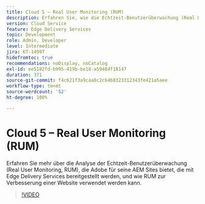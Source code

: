 ```yaml
---
title: Cloud 5 – Real User Monitoring (RUM)
description: Erfahren Sie, wie die Echtzeit-Benutzerüberwachung (Real User Monitoring, RUM) mit Edge Delivery Services funktioniert.
version: Cloud Service
feature: Edge Delivery Services
topic: Development
role: Admin, Developer
level: Intermediate
jira: KT-14997
hidefromtoc: true
recommendations: noDisplay, noCatalog
exl-id: ee5182fd-b995-419b-be18-a59484f18147
duration: 371
source-git-commit: f4c621f3a9caa8c2c64b8323312343fe421a5aee
workflow-type: tm+mt
source-wordcount: '52'
ht-degree: 100%

---
```


# Cloud 5 – Real User Monitoring (RUM)

Erfahren Sie mehr über die Analyse der Echtzeit-Benutzerüberwachung (Real User Monitoring, RUM), die Adobe für seine AEM Sites bietet, die mit Edge Delivery Services bereitgestellt werden, und wie RUM zur Verbesserung einer Website verwendet werden kann.

>[!VIDEO](https://video.tv.adobe.com/v/3427495?quality=12&learn=on)
